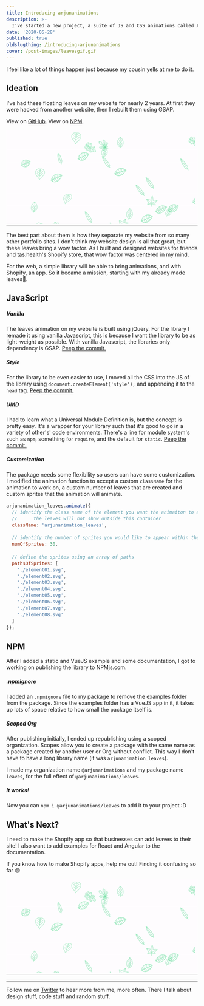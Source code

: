 ```yaml
---
title: Introducing arjunanimations
description: >-
  I've started a new project, a suite of JS and CSS animations called ArjunAnimations.
date: '2020-05-28'
published: true
oldslugthing: /introducing-arjunanimations
cover: /post-images/leavesgif.gif
---
```


I feel like a lot of things happen just because my cousin yells at me to do it.

## Ideation

I've had these floating leaves on my website for nearly 2 years. At first they were hacked from another website, then I rebuilt them using GSAP.

View on [GitHub](github.com/arjunkalburgi/arjunanimation_leaves).
View on [NPM](https://www.npmjs.com/package/@arjunanimations/leaves).

<img  alt="" src="/post-images/leavesgif.gif" />

The best part about them is how they separate my website from so many other portfolio sites. I don't think my website design is all that great, but these leaves bring a wow factor. As I built and designed websites for friends and tas.health's Shopify store, that wow factor was centered in my mind.

For the web, a simple library will be able to bring animations, and with Shopify, an app. So it became a mission, starting with my already made leaves🍃.

## JavaScript

##### Vanilla

The leaves animation on my website is built using jQuery. For the library I remade it using vanilla Javascript, this is because I want the library to be as light-weight as possible. With vanilla Javascript, the libraries only dependency is GSAP. [Peep the commit.](https://github.com/arjunkalburgi/arjunanimation_leaves/commit/5a7dfb9ca15a59d60ead48646bc3387329782930)

##### Style

For the library to be even easier to use, I moved all the CSS into the JS of the library using `document.createElement('style');` and appending it to the `head` tag. [Peep the commit.](https://github.com/arjunkalburgi/arjunanimation_leaves/commit/6526aad1e08eaf757cf30c4f6ae1222109068728)

##### UMD

I had to learn what a Universal Module Definition is, but the concept is pretty easy. It's a wrapper for your library such that it's good to go in a variety of other's' code environments. There's a line for module system's such as `npm`, something for `require`, and the default for `static`. [Peep the commit.](https://github.com/arjunkalburgi/arjunanimation_leaves/commit/ce9f6d32521e1a880de94d0114bb26a582d6fd77)

##### Customization

The package needs some flexibility so users can have some customization. I modified the animation function to accept a custom `className` for the animation to work on, a custom number of leaves that are created and custom sprites that the animation will animate.

```javascript
arjunanimation_leaves.animate({
  // identify the class name of the element you want the animaiton to appear within
  //      the leaves will not show outside this container
  className: 'arjunanimation_leaves',

  // identify the number of sprites you would like to appear within the container
  numOfSprites: 30,

  // define the sprites using an array of paths
  pathsOfSprites: [
    './element01.svg',
    './element02.svg',
    './element03.svg',
    './element04.svg',
    './element05.svg',
    './element06.svg',
    './element07.svg',
    './element08.svg'
  ]
});
```

## NPM

After I added a static and VueJS example and some documentation, I got to working on publishing the library to NPMjs.com.

##### .npmignore

I added an `.npmignore` file to my package to remove the examples folder from the package. Since the examples folder has a VueJS app in it, it takes up lots of space relative to how small the package itself is.

##### Scoped Org

After publishing initially, I ended up republishing using a scoped organization. Scopes allow you to create a package with the same name as a package created by another user or Org without conflict. This way I don't have to have a long library name (it was `arjunanimation_leaves`).

I made my organization name `@arjunanimations` and my package name `leaves`, for the full effect of `@arjunanimations/leaves`.

##### It works!

Now you can `npm i @arjunanimations/leaves` to add it to your project :D

## What's Next?

I need to make the Shopify app so that businesses can add leaves to their site! I also want to add examples for React and Angular to the documentation.

If you know how to make Shopify apps, help me out! Finding it confusing so far 😅

<img  alt="" src="/post-images/leavesgif.gif" />

---

Follow me on [Twitter](twitter.com/arjunkalbugi) to hear more from me, more often. There I talk about design stuff, code stuff and random stuff.

